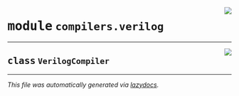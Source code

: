 <!-- markdownlint-disable -->

<a href="../snakehdl/compilers/verilog.py#L0"><img align="right" style="float:right;" src="https://img.shields.io/badge/-source-cccccc?style=flat-square"></a>

# <kbd>module</kbd> `compilers.verilog`






---

<a href="../snakehdl/compilers/verilog.py#L8"><img align="right" style="float:right;" src="https://img.shields.io/badge/-source-cccccc?style=flat-square"></a>

## <kbd>class</kbd> `VerilogCompiler`










---

_This file was automatically generated via [lazydocs](https://github.com/ml-tooling/lazydocs)._
